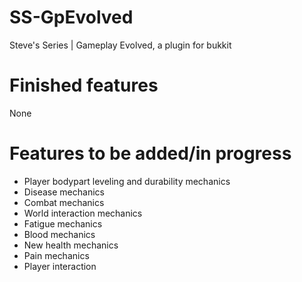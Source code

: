 # SS-GpEvolved
Steve's Series | Gameplay Evolved, a plugin for bukkit

# Finished features
None
# Features to be added/in progress
* Player bodypart leveling and durability mechanics
* Disease mechanics
* Combat mechanics
* World interaction mechanics
* Fatigue mechanics
* Blood mechanics
* New health mechanics
* Pain mechanics
* Player interaction
